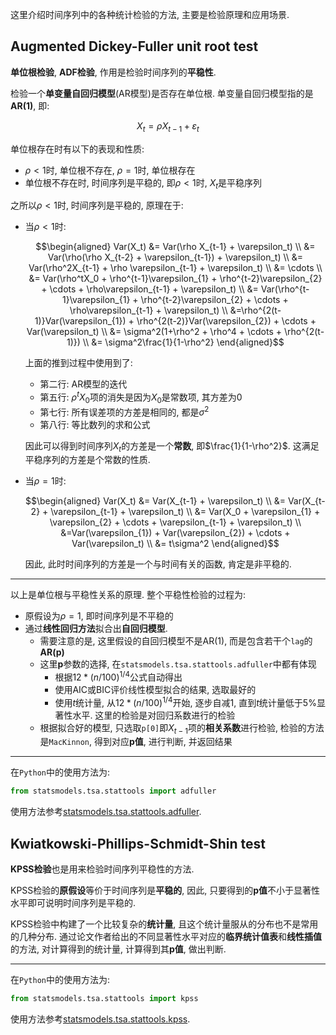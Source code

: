 这里介绍时间序列中的各种统计检验的方法, 主要是检验原理和应用场景.

## Augmented Dickey-Fuller unit root test

**单位根检验**, **ADF检验**, 作用是检验时间序列的**平稳性**. 

检验一个**单变量自回归模型**(AR模型)是否存在单位根. 单变量自回归模型指的是**AR(1)**, 即:

$$X_t=\rho X_{t-1} + \varepsilon_t$$

单位根存在时有以下的表现和性质:

- $\rho \lt 1$时, 单位根不存在, $\rho=1$时, 单位根存在
- 单位根不存在时, 时间序列是平稳的, 即$\rho \lt 1$时, $X_t$是平稳序列

之所以$\rho \lt 1$时, 时间序列是平稳的, 原理在于:

- 当$\rho \lt 1$时:

  $$\begin{aligned} Var(X_t) &= Var(\rho X_{t-1} + \varepsilon_t) \\ &= Var(\rho(\rho X_{t-2} + \varepsilon_{t-1}) + \varepsilon_t) \\ &= Var(\rho^2X_{t-1} + \rho \varepsilon_{t-1} + \varepsilon_t) \\ &= \cdots \\ &= Var(\rho^tX_0 + \rho^{t-1}\varepsilon_{1} + \rho^{t-2}\varepsilon_{2} + \cdots + \rho\varepsilon_{t-1} + \varepsilon_t) \\ &= Var(\rho^{t-1}\varepsilon_{1} + \rho^{t-2}\varepsilon_{2} + \cdots + \rho\varepsilon_{t-1} + \varepsilon_t) \\ &=\rho^{2(t-1)}Var(\varepsilon_{1}) + \rho^{2(t-2)}Var(\varepsilon_{2}) + \cdots + Var(\varepsilon_t) \\ &= \sigma^2(1+\rho^2 + \rho^4 + \cdots + \rho^{2(t-1)}) \\ &= \sigma^2\frac{1}{1-\rho^2} \end{aligned}$$

  上面的推到过程中使用到了:

  - 第二行: AR模型的迭代
  - 第五行: $\rho^t X_0$项的消失是因为$X_0$是常数项, 其方差为0
  - 第七行: 所有误差项的方差是相同的, 都是$\sigma^2$
  - 第八行: 等比数列的求和公式

  因此可以得到时间序列$X_t$的方差是一个**常数**, 即$\frac{1}{1-\rho^2}$. 这满足平稳序列的方差是个常数的性质.

- 当$\rho=1$时:

  $$\begin{aligned} Var(X_t) &= Var(X_{t-1} + \varepsilon_t) \\ &= Var(X_{t-2} + \varepsilon_{t-1} + \varepsilon_t) \\ &= Var(X_0 + \varepsilon_{1} + \varepsilon_{2} + \cdots + \varepsilon_{t-1} + \varepsilon_t) \\ &=Var(\varepsilon_{1}) + Var(\varepsilon_{2}) + \cdots + Var(\varepsilon_t) \\ &= t\sigma^2 \end{aligned}$$

  因此, 此时时间序列的方差是一个与时间有关的函数, 肯定是非平稳的.

---

以上是单位根与平稳性关系的原理. 整个平稳性检验的过程为:

- 原假设为$\rho=1$, 即时间序列是不平稳的
- 通过**线性回归方法**拟合出**自回归模型**.
  - 需要注意的是, 这里假设的自回归模型不是AR(1), 而是包含若干个`lag`的**AR(p)**
  - 这里**p**参数的选择, 在`statsmodels.tsa.stattools.adfuller`中都有体现
    - 根据$12*(n/100)^{1/4}$公式自动得出
    - 使用AIC或BIC评价线性模型拟合的结果, 选取最好的
    - 使用$t$统计量, 从$12*(n/100)^{1/4}$开始, 逐步自减1, 直到$t$统计量低于5%显著性水平. 这里的检验是对回归系数进行的检验
  - 根据拟合好的模型, 只选取`p[0]`即$X_{t-1}$项的**相关系数**进行检验, 检验的方法是`MacKinnon`, 得到对应**p值**, 进行判断, 并返回结果

---

在`Python`中的使用方法为:

```python
from statsmodels.tsa.stattools import adfuller
```

使用方法参考[statsmodels.tsa.stattools.adfuller](http://www.statsmodels.org/devel/generated/statsmodels.tsa.stattools.adfuller.html?highlight=adfuller#statsmodels.tsa.stattools.adfuller).

## Kwiatkowski-Phillips-Schmidt-Shin test

**KPSS检验**也是用来检验时间序列平稳性的方法.

KPSS检验的**原假设**等价于时间序列是**平稳的**, 因此, 只要得到的**p值**不小于显著性水平即可说明时间序列是平稳的.

KPSS检验中构建了一个比较复杂的**统计量**, 且这个统计量服从的分布也不是常用的几种分布. 通过论文作者给出的不同显著性水平对应的**临界统计值表**和**线性插值**的方法, 对计算得到的统计量, 计算得到其**p值**, 做出判断.

---

在`Python`中的使用方法为:

```python
from statsmodels.tsa.stattools import kpss
```

使用方法参考[statsmodels.tsa.stattools.kpss](http://www.statsmodels.org/devel/generated/statsmodels.tsa.stattools.kpss.html).


